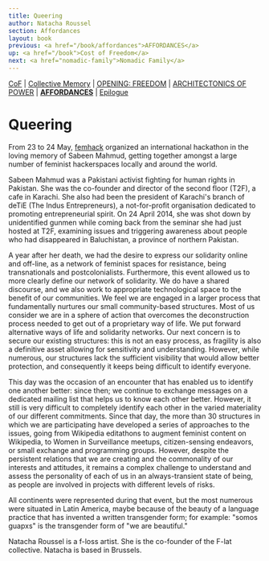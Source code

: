 ```yaml
---
title: Queering
author: Natacha Roussel
section: Affordances
layout: book
previous: <a href="/book/affordances">AFFORDANCES</a>
up: <a href="/book">Cost of Freedom</a>
next: <a href="nomadic-family">Nomadic Family</a>
---
```


[CoF][c0] | [Collective Memory][c1] | [OPENING: FREEDOM][c2] | [ARCHITECTONICS OF POWER][c3] | __[AFFORDANCES][c4]__ | [Epilogue][c5]

[c0]: /book "Cost of Freedom"
[c1]: /book/collective-memory
[c2]: /book/opening:freedom
[c3]: /book/architectonics-of-power
[c4]: /book/affordances
[c5]: /book/epilogue

# Queering

From 23 to 24 May, [femhack][0] organized an international hackathon
in the loving memory of Sabeen Mahmud, getting together amongst a
large number of feminist hackerspaces locally and around the world.

Sabeen Mahmud was a Pakistani activist fighting for human rights in
Pakistan. She was the co-founder and director of the second floor
(T2F), a cafe in Karachi. She also had been the president of Karachi's
branch of deTiE (The Indus Entrepreneurs), a not-for-profit
organisation dedicated to promoting entrepreneurial spirit. On 24
April 2014, she was shot down by unidentified gunmen while coming back
from the seminar she had just hosted at T2F, examining issues and
triggering awareness about people who had disappeared in Baluchistan,
a province of northern Pakistan.

A year after her death, we had the desire to express our solidarity
online and off-line, as a network of feminist spaces for resistance,
being transnationals and postcolonialists. Furthermore, this event
allowed us to more clearly define our network of solidarity. We do
have a shared discourse, and we also work to appropriate technological
space to the benefit of our communities. We feel we are engaged in a
larger process that fundamentally nurtures our small community-based
structures. Most of us consider we are in a sphere of action that
overcomes the deconstruction process needed to get out of a
proprietary way of life. We put forward alternative ways of life and
solidarity networks. Our next concern is to secure our existing
structures: this is not an easy process, as fragility is also a
definitive asset allowing for sensitivity and understanding.  However,
while numerous, our structures lack the sufficient visibility that
would allow better protection, and consequently it keeps being
difficult to identify everyone.

This day was the occasion of an encounter that has enabled us to
identify one another better: since then; we continue to exchange
messages on a dedicated mailing list that helps us to know each other
better. However, it still is very difficult to completely identify
each other in the varied materiality of our different
commitments. Since that day, the more than 30 structures in which we
are participating have developed a series of approaches to the issues,
going from Wikipedia editathons to augment feminist content on
Wikipedia, to Women in Surveillance meetups, citizen-sensing
endeavors, or small exchange and programming groups. However, despite
the persistent relations that we are creating and the commonality of
our interests and attitudes, it remains a complex challenge to
understand and assess the personality of each of us in an
always-transient state of being, as people are involved in projects
with different levels of risks.

All continents were represented during that event, but the most
numerous were situated in Latin America, maybe because of the beauty
of a language practice that has invented a written transgender form;
for example: "somos guapxs" is the transgender form of "we are
beautiful."

<p class="author bio">Natacha Roussel is a f-loss artist. She is the co-founder
of the F-lat collective. Natacha is based in Brussels.</p>

[0]: http://femhack.org/
